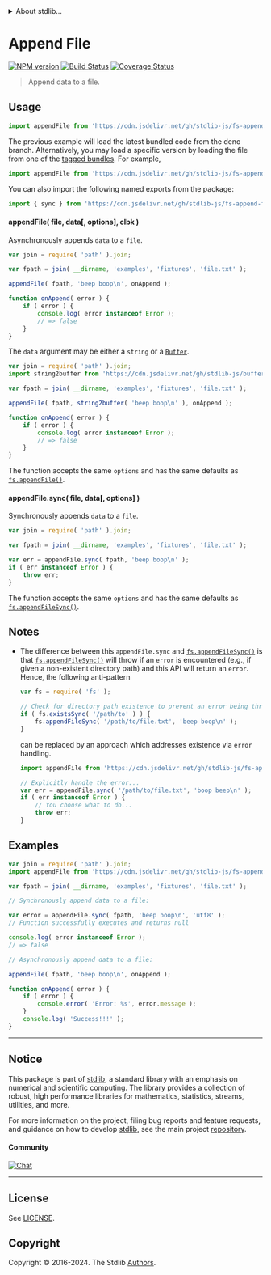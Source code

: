 <!--

@license Apache-2.0

Copyright (c) 2024 The Stdlib Authors.

Licensed under the Apache License, Version 2.0 (the "License");
you may not use this file except in compliance with the License.
You may obtain a copy of the License at

   http://www.apache.org/licenses/LICENSE-2.0

Unless required by applicable law or agreed to in writing, software
distributed under the License is distributed on an "AS IS" BASIS,
WITHOUT WARRANTIES OR CONDITIONS OF ANY KIND, either express or implied.
See the License for the specific language governing permissions and
limitations under the License.

-->


<details>
  <summary>
    About stdlib...
  </summary>
  <p>We believe in a future in which the web is a preferred environment for numerical computation. To help realize this future, we've built stdlib. stdlib is a standard library, with an emphasis on numerical and scientific computation, written in JavaScript (and C) for execution in browsers and in Node.js.</p>
  <p>The library is fully decomposable, being architected in such a way that you can swap out and mix and match APIs and functionality to cater to your exact preferences and use cases.</p>
  <p>When you use stdlib, you can be absolutely certain that you are using the most thorough, rigorous, well-written, studied, documented, tested, measured, and high-quality code out there.</p>
  <p>To join us in bringing numerical computing to the web, get started by checking us out on <a href="https://github.com/stdlib-js/stdlib">GitHub</a>, and please consider <a href="https://opencollective.com/stdlib">financially supporting stdlib</a>. We greatly appreciate your continued support!</p>
</details>

# Append File

[![NPM version][npm-image]][npm-url] [![Build Status][test-image]][test-url] [![Coverage Status][coverage-image]][coverage-url] <!-- [![dependencies][dependencies-image]][dependencies-url] -->

> Append data to a file.



<section class="usage">

## Usage

```javascript
import appendFile from 'https://cdn.jsdelivr.net/gh/stdlib-js/fs-append-file@deno/mod.js';
```
The previous example will load the latest bundled code from the deno branch. Alternatively, you may load a specific version by loading the file from one of the [tagged bundles](https://github.com/stdlib-js/fs-append-file/tags). For example,

```javascript
import appendFile from 'https://cdn.jsdelivr.net/gh/stdlib-js/fs-append-file@v0.0.2-deno/mod.js';
```

You can also import the following named exports from the package:

```javascript
import { sync } from 'https://cdn.jsdelivr.net/gh/stdlib-js/fs-append-file@deno/mod.js';
```

#### appendFile( file, data\[, options], clbk )

Asynchronously appends `data` to a `file`.

```javascript
var join = require( 'path' ).join;

var fpath = join( __dirname, 'examples', 'fixtures', 'file.txt' );

appendFile( fpath, 'beep boop\n', onAppend );

function onAppend( error ) {
    if ( error ) {
        console.log( error instanceof Error );
        // => false
    }
}
```

The `data` argument may be either a `string` or a [`Buffer`][@stdlib/buffer/ctor].

```javascript
var join = require( 'path' ).join;
import string2buffer from 'https://cdn.jsdelivr.net/gh/stdlib-js/buffer-from-string@deno/mod.js';

var fpath = join( __dirname, 'examples', 'fixtures', 'file.txt' );

appendFile( fpath, string2buffer( 'beep boop\n' ), onAppend );

function onAppend( error ) {
    if ( error ) {
        console.log( error instanceof Error );
        // => false
    }
}
```

The function accepts the same `options` and has the same defaults as [`fs.appendFile()`][node-fs].

#### appendFile.sync( file, data\[, options] )

Synchronously appends `data` to a `file`.

```javascript
var join = require( 'path' ).join;

var fpath = join( __dirname, 'examples', 'fixtures', 'file.txt' );

var err = appendFile.sync( fpath, 'beep boop\n' );
if ( err instanceof Error ) {
    throw err;
}
```

The function accepts the same `options` and has the same defaults as [`fs.appendFileSync()`][node-fs].

</section>

<!-- /.usage -->

<section class="notes">

## Notes

-   The difference between this `appendFile.sync` and [`fs.appendFileSync()`][node-fs] is that [`fs.appendFileSync()`][node-fs] will throw if an `error` is encountered (e.g., if given a non-existent directory path) and this API will return an `error`. Hence, the following anti-pattern

    <!-- eslint-disable node/no-sync -->

    ```javascript
    var fs = require( 'fs' );

    // Check for directory path existence to prevent an error being thrown...
    if ( fs.existsSync( '/path/to' ) ) {
        fs.appendFileSync( '/path/to/file.txt', 'beep boop\n' );
    }
    ```

    can be replaced by an approach which addresses existence via `error` handling.

    <!-- eslint-disable node/no-sync -->

    ```javascript
    import appendFile from 'https://cdn.jsdelivr.net/gh/stdlib-js/fs-append-file@deno/mod.js';

    // Explicitly handle the error...
    var err = appendFile.sync( '/path/to/file.txt', 'boop beep\n' );
    if ( err instanceof Error ) {
        // You choose what to do...
        throw err;
    }
    ```

</section>

<!-- /.notes -->

<section class="examples">

## Examples

<!-- eslint no-undef: "error" -->

```javascript
var join = require( 'path' ).join;
import appendFile from 'https://cdn.jsdelivr.net/gh/stdlib-js/fs-append-file@deno/mod.js';

var fpath = join( __dirname, 'examples', 'fixtures', 'file.txt' );

// Synchronously append data to a file:

var error = appendFile.sync( fpath, 'beep boop\n', 'utf8' );
// Function successfully executes and returns null

console.log( error instanceof Error );
// => false

// Asynchronously append data to a file:

appendFile( fpath, 'beep boop\n', onAppend );

function onAppend( error ) {
    if ( error ) {
        console.error( 'Error: %s', error.message );
    }
    console.log( 'Success!!!' );
}
```

</section>

<!-- /.examples -->



<!-- Section for related `stdlib` packages. Do not manually edit this section, as it is automatically populated. -->

<section class="related">

</section>

<!-- /.related -->

<!-- Section for all links. Make sure to keep an empty line after the `section` element and another before the `/section` close. -->


<section class="main-repo" >

* * *

## Notice

This package is part of [stdlib][stdlib], a standard library with an emphasis on numerical and scientific computing. The library provides a collection of robust, high performance libraries for mathematics, statistics, streams, utilities, and more.

For more information on the project, filing bug reports and feature requests, and guidance on how to develop [stdlib][stdlib], see the main project [repository][stdlib].

#### Community

[![Chat][chat-image]][chat-url]

---

## License

See [LICENSE][stdlib-license].


## Copyright

Copyright &copy; 2016-2024. The Stdlib [Authors][stdlib-authors].

</section>

<!-- /.stdlib -->

<!-- Section for all links. Make sure to keep an empty line after the `section` element and another before the `/section` close. -->

<section class="links">

[npm-image]: http://img.shields.io/npm/v/@stdlib/fs-append-file.svg
[npm-url]: https://npmjs.org/package/@stdlib/fs-append-file

[test-image]: https://github.com/stdlib-js/fs-append-file/actions/workflows/test.yml/badge.svg?branch=v0.0.2
[test-url]: https://github.com/stdlib-js/fs-append-file/actions/workflows/test.yml?query=branch:v0.0.2

[coverage-image]: https://img.shields.io/codecov/c/github/stdlib-js/fs-append-file/main.svg
[coverage-url]: https://codecov.io/github/stdlib-js/fs-append-file?branch=main

<!--

[dependencies-image]: https://img.shields.io/david/stdlib-js/fs-append-file.svg
[dependencies-url]: https://david-dm.org/stdlib-js/fs-append-file/main

-->

[chat-image]: https://img.shields.io/gitter/room/stdlib-js/stdlib.svg
[chat-url]: https://app.gitter.im/#/room/#stdlib-js_stdlib:gitter.im

[stdlib]: https://github.com/stdlib-js/stdlib

[stdlib-authors]: https://github.com/stdlib-js/stdlib/graphs/contributors

[cli-section]: https://github.com/stdlib-js/fs-append-file#cli
[cli-url]: https://github.com/stdlib-js/fs-append-file/tree/cli
[@stdlib/fs-append-file]: https://github.com/stdlib-js/fs-append-file/tree/main

[umd]: https://github.com/umdjs/umd
[es-module]: https://developer.mozilla.org/en-US/docs/Web/JavaScript/Guide/Modules

[deno-url]: https://github.com/stdlib-js/fs-append-file/tree/deno
[deno-readme]: https://github.com/stdlib-js/fs-append-file/blob/deno/README.md
[umd-url]: https://github.com/stdlib-js/fs-append-file/tree/umd
[umd-readme]: https://github.com/stdlib-js/fs-append-file/blob/umd/README.md
[esm-url]: https://github.com/stdlib-js/fs-append-file/tree/esm
[esm-readme]: https://github.com/stdlib-js/fs-append-file/blob/esm/README.md
[branches-url]: https://github.com/stdlib-js/fs-append-file/blob/main/branches.md

[stdlib-license]: https://raw.githubusercontent.com/stdlib-js/fs-append-file/main/LICENSE

[node-fs]: https://nodejs.org/api/fs.html

[@stdlib/buffer/ctor]: https://github.com/stdlib-js/buffer-ctor/tree/deno

[standard-stream]: https://en.wikipedia.org/wiki/Pipeline_%28Unix%29

</section>

<!-- /.links -->
